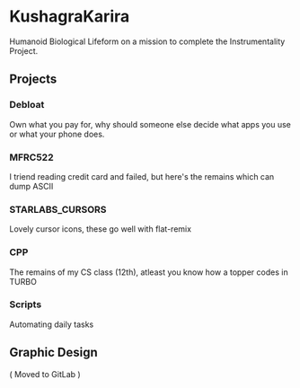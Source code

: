 # KushagraKarira
Humanoid Biological Lifeform on a mission to complete the Instrumentality Project.

## Projects
### Debloat
Own what you pay for, why should someone else decide what apps you use or what your phone does.
### MFRC522
I triend reading credit card and failed, but here's the remains which can dump ASCII
### STARLABS_CURSORS
Lovely cursor icons, these go well with flat-remix
### CPP
The remains of my CS class (12th), atleast you know how a topper codes in TURBO
### Scripts
Automating daily tasks

## Graphic Design
( Moved to GitLab )
